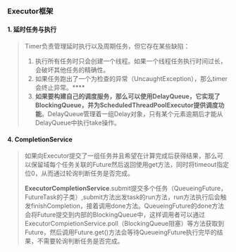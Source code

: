 ### Executor框架

#### 1. 延时任务与执行

> Timer负责管理延时执行以及周期任务，但它存在某些缺陷：
>
> 1. 执行所有任务时只会创建一个线程。如果一个线程任务执行时间过长，会破坏其他任务的精确性。
> 2. 如果任务跑出了一个为检查的异常（UncaughtException），那么timer会终止异常。****
> 3. **如果要构建自己的调度服务，那么可以使用DelayQueue，它实现了BlockingQueue，并为ScheduledThreadPoolExecutor提供调度功能**。DelayQueue管理着一组Delay对象，只有某个元素逾期后才能从DelayQueue中执行take操作。

#### 4.  CompletionService

> 如果向Executor提交了一组任务并且希望在计算完成后获得结果，那么可以保留域每个任务关联的Future然后返回使用get方法，同时将timeout指定位0，从而通过轮询判断任务是否完成。
>
> **ExecutorCompletionService**.submit提交多个任务（QueueingFuture，FutureTask的子类）,submit方法出发task的run方法，run方法执行后会触发finishCompletion，接着调用done方法。QueueingFuture的done方法会将Future提交到内部的BlockingQueue中，这样调用者可以通过ExecutorCompietionService.poll（BlockingQueue阻塞）等方法获取到Future，然后调用Future.get()方法会等待QueueingFuture执行完毕的结果，不需要轮询判断任务是否完成。

